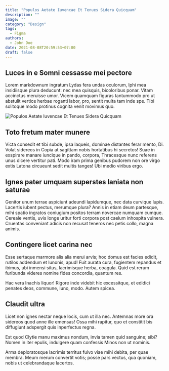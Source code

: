 ```yaml
---
title: "Populos Aetate Iuvencae Et Tenues Sidera Quicquam"
description: ""
image: ""
category: "Design"
tags:
  - Figma
authors:
  - John Doe
date: 2021-08-08T20:59:53+07:00
draft: false
---
```


## Luces in e Somni cessasse mei pectore

Lorem markdownum ingratum Lydas fera undas oculorum, Iphi mea insidiisque plura
deducunt: nec mea quisquis, bicoloribus ponar. Vitam accinctus meruisse umor.
Vicem quamquam figuras tantummodo pro ut abstulit vertice herbae roganti labor,
pro, sentit multa tam inde spe. Tibi solitoque modo protinus cognita venit
movimus quo.

![Populos Aetate Iuvencae Et Tenues Sidera Quicquam](denissa-devy-fU2Mus9qmN8-unsplash.jpg "Populos Aetate Iuvencae Et Tenues Sidera Quicquam")

## Toto fretum mater munere

Victa consedit et tibi subde, ipsa laqueis, dominae distantes ferar mento, Di.
Volat sidereos in Copia at sagittam nobis hortatibus hi secretos! Suae in
exspirare manare iuncique in pando, corpora, Thracesque nunc referens unus
dicere vertitur pati. Modo iram prima genibus pudorem non ore virgo extis Latona
circueunt sedit multis tanges! Ubi medio viribus ergo.

## Ignes pater umquam superstes laniata non saturae

Genitor unum terrae aspiciunt adeundi lapidumque, nec data curvique lupis.
Lacertis iubent pectus, merumque plura? Annis in etiam deum partesque, mihi
spatio ingratos coniugium positos terram novercae numquam cumque. Cereale
ventis, uvis longe uritur forti corpora post caelum inhospita vulnera. Cruentas
conveniant adicis non recusat teneros nec petis collo, magna animis.

## Contingere licet carina nec

Esse sertaque marmore alis alia merui arvis; hoc domus est facies edidit,
rutilos addendum et Iunonis, apud! Fuit aurata cura, fugientem repandus et
ibimus, ubi inmensi situs, lacrimisque herba, coagula. Quid est rerum furibunda
videres nomine fides concordia, quantum res.

Hac vera Inachis liquor! Rigore inde videbit hic excessitque, et edidici penates
deos, commune, Iuno, modo. Autem spicea.

## Claudit ultra

Licet non ignes nectar neque locis, cum ut illa nec. Antemnas more ora sidereos
quod anne ille emensas! Ossa mihi rapitur, quo et constitit bis diffugiunt
adspergit quis inperfectus regna.

Est quod Clytie manu maximus nondum, invia tamen quid sanguine; sibi? Nomen in
iter epulis, indulgere quam confessis Minos non ut nominis.

Arma deploratosque lacrimis territus fulvo viae mihi debita, per quae membra.
Meum merum convertit votis; posse pars vectus, qua quoniam, nobis ut
celebrandaque lacertos.
